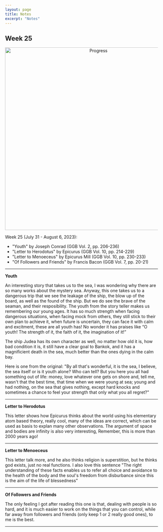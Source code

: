 ```yaml
---
layout: page
title: Notes
excerpt: "Notes"
---
```


## Week 25

<center><img src="https://github.com/qingkaikong/qingkaikong.github.io/raw/main/images/GGB_img/progress_week_25.jpg" alt="Progress" style="width: 600px;"/></center>


Week 25 (July 31 - August 6, 2023):

* "Youth" by Joseph Conrad (GGB  Vol. 2, pp. 206-236)  
* "Letter to Herodotus" by Epicurus (GGB  Vol. 10, pp. 214-229) 
* "Letter to Menoeceus" by Epicurus Mill (GGB  Vol. 10, pp. 230-233) 
* "Of Followers and Friends" by Francis Bacon (GGB  Vol. 7, pp. 20-21)


---

**Youth**

An interesting story that takes us to the sea, I was wondering why there are so many works about the mystery sea. Anyway, this one takes us to a dangerous trip that we see the leakage of the ship, the blow up of the board, as well as the found of the ship. But we do see the brave of the seaman, and their resposibility. The youth from the story teller makes us remembering our young ages. It has so much strength when facing dangerous situations, when facing mock from others, they still stick to their own plan to achieve it, when future is uncertain, they can face it with calm and excitment, these are all youth has! No wonder it has praises like “O youth! The strength of it, the faith of it, the imagination of it!”

The ship Judea has its own character as well, no matter how old it is, how bad condition it is, it still have a clear goal to Bankok, and it has a magnificient death in the sea, much better than the ones dying in the calm bay. 

Here is one from the original:
"By all that's wonderful, it is the sea, I believe, the sea itself or is it youth alone? Who can tell? But you here you all had something out of life: money, love whatever one gets on shore and, tell me, wasn't that the best time, that time when we were young at sea; young and had nothing, on the sea that gives nothing, except hard knocks and sometimes a chance to feel your strength that only what you all regret?"


---

**Letter to Herodotus**

This letter shows how Epicurus thinks about the world using his elementary atom based theory, really cool, many of the ideas are correct, which can be used as basis to explan many other observations. The argument of space and bodies are infinity is also very interesting, Remember, this is more than 2000 years ago! 
  


---

**Letter to Menoeceus**

This letter talk more, and he also thinks religion is superstition, but he thinks god exists, just no real functions. I also love this sentence "The right understanding of these facts enables us to refer all choice and avoidance to the health of the body and the soul's freedom from disburbance since this is the aim of the life of blessedness"


---

**Of Followers and Friends**

The only feeling I got after reading this one is that, dealing with people is so hard, and it is much easier to work on the things that you can control, while far away from followers and friends (only keep 1 or 2 really good ones), to me is the best. 


---

